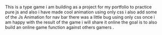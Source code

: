 This is a type game i am building as a project for my portfolio to practice pure js and also i have made cool animation using only css i also add some of the Js Animation for nav bar there was a little bug using only css 
once i am happy with the result of the game i will share it online the goal is to also build an online game function against others gamers . 
